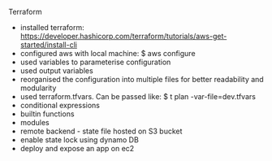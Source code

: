 Terraform

- installed terraform: https://developer.hashicorp.com/terraform/tutorials/aws-get-started/install-cli
- configured aws with local machine: $ aws configure
- used variables to parameterise configuration
- used output variables
- reorganised the configuration into multiple files for better readability and modularity
- used terraform.tfvars. Can be passed like: $ t plan -var-file=dev.tfvars
- conditional expressions
- builtin functions
- modules
- remote backend - state file hosted on S3 bucket
- enable state lock using dynamo DB
- deploy and expose an app on ec2
